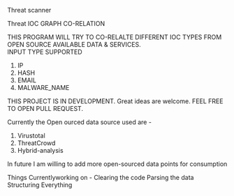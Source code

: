 Threat scanner

Threat IOC GRAPH CO-RELATION 

THIS PROGRAM WILL TRY TO CO-RELALTE DIFFERENT IOC TYPES FROM OPEN SOURCE AVAILABLE DATA & SERVICES.  
INPUT TYPE SUPPORTED 
1. IP
2. HASH
3. EMAIL
4. MALWARE_NAME

THIS PROJECT IS IN DEVELOPMENT.
Great ideas are welcome. 
FEEL FREE TO OPEN PULL REQUEST. 



Currently the Open ourced data source used are -
1. Virustotal
2. ThreatCrowd
3. Hybrid-analysis

In future I am willing to add more open-sourced data points for consumption 

Things Currentlyworking on - 
Clearing the code 
Parsing the data 
Structuring Everything

